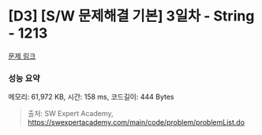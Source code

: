 # [D3] [S/W 문제해결 기본] 3일차 - String - 1213 

[문제 링크](https://swexpertacademy.com/main/code/problem/problemDetail.do?contestProbId=AV14P0c6AAUCFAYi) 

### 성능 요약

메모리: 61,972 KB, 시간: 158 ms, 코드길이: 444 Bytes



> 출처: SW Expert Academy, https://swexpertacademy.com/main/code/problem/problemList.do